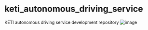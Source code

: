 # keti_autonomous_driving_service
KETI autonomous driving service development repository
![image](https://user-images.githubusercontent.com/114464797/218900118-a5cb9c4d-f7dc-49a0-b898-f7a1551e3ad2.png)
